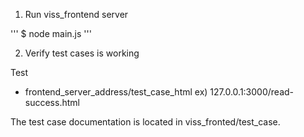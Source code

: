 
1. Run viss_frontend server

'''
$ node main.js
'''

2. Verify test cases is working

Test
 - frontend_server_address/test_case_html
	ex) 127.0.0.1:3000/read-success.html

The test case documentation is located in viss_fronted/test_case.